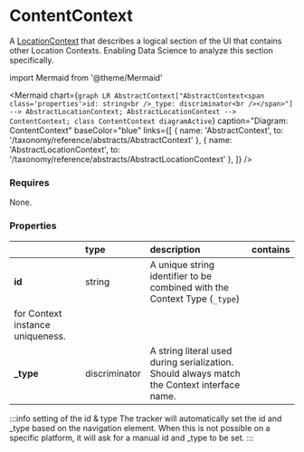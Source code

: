 # ContentContext

A [LocationContext](/taxonomy/reference/location-contexts/overview.md) that describes a logical section of the UI that contains other Location Contexts. Enabling Data Science to analyze this section specifically.

import Mermaid from '@theme/Mermaid'

<Mermaid chart={`
    graph LR
      AbstractContext["AbstractContext<span class='properties'>id: string<br />_type: discriminator<br /></span>"] --> AbstractLocationContext;
      AbstractLocationContext --> ContentContext;
    class ContentContext diagramActive
  `}
  caption="Diagram: ContentContext"
  baseColor="blue"
  links={[
    { name: 'AbstractContext', to: '/taxonomy/reference/abstracts/AbstractContext' },
    { name: 'AbstractLocationContext', to: '/taxonomy/reference/abstracts/AbstractLocationContext' },
  ]}
/>

### Requires

None.

### Properties

|           | type          | description                                                                                                 | contains |
|:----------|:--------------|:------------------------------------------------------------------------------------------------------------|:---------|
| **id**    | string        | A unique string identifier to be combined with the Context Type (`_type`) 
for Context instance uniqueness. |          |
| **_type** | discriminator | A string literal used during serialization. Should always match the Context interface name.                 |          |

:::info setting of the id & type
The tracker will automatically set the id and _type based on the navigation element. When this is not possible on a specific platform, it will ask for a manual id and _type to be set.
:::
